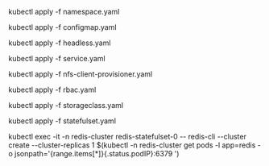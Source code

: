 kubectl apply -f namespace.yaml

kubectl apply -f configmap.yaml

kubectl apply -f headless.yaml

kubectl apply -f service.yaml

kubectl apply -f nfs-client-provisioner.yaml

kubectl apply -f rbac.yaml

kubectl apply -f storageclass.yaml

kubectl apply -f statefulset.yaml

kubectl exec -it -n redis-cluster redis-statefulset-0 -- redis-cli --cluster create --cluster-replicas 1 $(kubectl -n redis-cluster get pods -l app=redis -o jsonpath='{range.items[*]}{.status.podIP}:6379 ')
